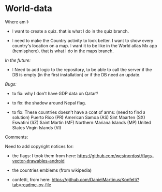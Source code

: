 # World-data

Where am I:

- I want to create a quiz. that is what I do in the quiz branch.

- I need to make the Country activity to look better.
I want to show every country's location on a map. I want it to be like in the World atlas Mx app (hemisphere). 
that is what I do in the maps branch.


*In the future:*
- I Need to add logic to the repository, to be able to call the server if the DB is empty (in the first installation) or if the DB need an update.




*Bugs:*
- to fix: why I don't have GDP data on Qatar?

- to fix: the shadow around Nepal flag.

- to fix: These countries doesn't have a coat of arms: (need to find a solution)
Puerto Rico (PR)
American Samoa (AS)
Sint Maarten (SX)
Eswatini (SZ)
Saint Martin (MF)
Northern Mariana Islands (MP)
United States Virgin Islands (VI)



Comments:

Need to add copyright notices for:


- the flags:
I took them from here:
https://github.com/westnordost/flags-vector-drawables-android

- the countries emblems (from wikipedia)

- confetti, from here:
https://github.com/DanielMartinus/Konfetti?tab=readme-ov-file





